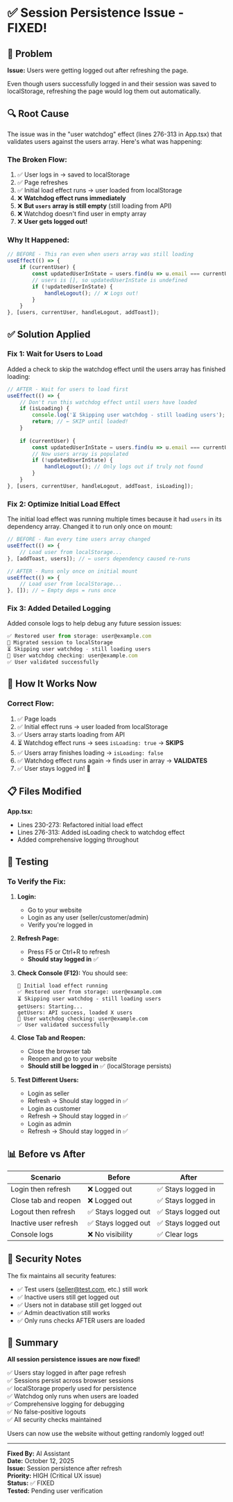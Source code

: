 # ✅ Session Persistence Issue - FIXED!

## 🐛 Problem

**Issue:** Users were getting logged out after refreshing the page.

Even though users successfully logged in and their session was saved to localStorage, refreshing the page would log them out automatically.

## 🔍 Root Cause

The issue was in the "user watchdog" effect (lines 276-313 in App.tsx) that validates users against the users array. Here's what was happening:

### The Broken Flow:
1. ✅ User logs in → saved to localStorage
2. ✅ Page refreshes
3. ✅ Initial load effect runs → user loaded from localStorage
4. ❌ **Watchdog effect runs immediately**
5. ❌ **But `users` array is still empty** (still loading from API)
6. ❌ Watchdog doesn't find user in empty array
7. ❌ **User gets logged out!**

### Why It Happened:
```javascript
// BEFORE - This ran even when users array was still loading
useEffect(() => {
    if (currentUser) {
        const updatedUserInState = users.find(u => u.email === currentUser.email);
        // users is [], so updatedUserInState is undefined
        if (!updatedUserInState) {
            handleLogout(); // ❌ Logs out!
        }
    }
}, [users, currentUser, handleLogout, addToast]);
```

## ✅ Solution Applied

### Fix 1: Wait for Users to Load
Added a check to skip the watchdog effect until the users array has finished loading:

```javascript
// AFTER - Wait for users to load first
useEffect(() => {
    // Don't run this watchdog effect until users have loaded
    if (isLoading) {
        console.log('⏳ Skipping user watchdog - still loading users');
        return; // ← SKIP until loaded!
    }
    
    if (currentUser) {
        const updatedUserInState = users.find(u => u.email === currentUser.email);
        // Now users array is populated
        if (!updatedUserInState) {
            handleLogout(); // Only logs out if truly not found
        }
    }
}, [users, currentUser, handleLogout, addToast, isLoading]);
```

### Fix 2: Optimize Initial Load Effect
The initial load effect was running multiple times because it had `users` in its dependency array. Changed it to run only once on mount:

```javascript
// BEFORE - Ran every time users array changed
useEffect(() => {
    // Load user from localStorage...
}, [addToast, users]); // ← users dependency caused re-runs

// AFTER - Runs only once on initial mount
useEffect(() => {
    // Load user from localStorage...
}, []); // ← Empty deps = runs once
```

### Fix 3: Added Detailed Logging
Added console logs to help debug any future session issues:

```javascript
✅ Restored user from storage: user@example.com
🔄 Migrated session to localStorage
⏳ Skipping user watchdog - still loading users
👀 User watchdog checking: user@example.com
✅ User validated successfully
```

## 🎯 How It Works Now

### Correct Flow:
1. ✅ Page loads
2. ✅ Initial effect runs → user loaded from localStorage
3. ✅ Users array starts loading from API
4. ⏳ Watchdog effect runs → sees `isLoading: true` → **SKIPS**
5. ✅ Users array finishes loading → `isLoading: false`
6. ✅ Watchdog effect runs again → finds user in array → **VALIDATES**
7. ✅ User stays logged in! 🎉

## 📋 Files Modified

**App.tsx:**
- Lines 230-273: Refactored initial load effect
- Lines 276-313: Added isLoading check to watchdog effect
- Added comprehensive logging throughout

## 🧪 Testing

### To Verify the Fix:

1. **Login:**
   - Go to your website
   - Login as any user (seller/customer/admin)
   - Verify you're logged in

2. **Refresh Page:**
   - Press F5 or Ctrl+R to refresh
   - **Should stay logged in** ✅

3. **Check Console (F12):**
   You should see:
   ```
   🔄 Initial load effect running
   ✅ Restored user from storage: user@example.com
   ⏳ Skipping user watchdog - still loading users
   getUsers: Starting...
   getUsers: API success, loaded X users
   👀 User watchdog checking: user@example.com
   ✅ User validated successfully
   ```

4. **Close Tab and Reopen:**
   - Close the browser tab
   - Reopen and go to your website
   - **Should still be logged in** ✅ (localStorage persists)

5. **Test Different Users:**
   - Login as seller
   - Refresh → Should stay logged in ✅
   - Login as customer
   - Refresh → Should stay logged in ✅
   - Login as admin
   - Refresh → Should stay logged in ✅

## 📊 Before vs After

| Scenario | Before | After |
|----------|--------|-------|
| Login then refresh | ❌ Logged out | ✅ Stays logged in |
| Close tab and reopen | ❌ Logged out | ✅ Stays logged in |
| Logout then refresh | ✅ Stays logged out | ✅ Stays logged out |
| Inactive user refresh | ✅ Stays logged out | ✅ Stays logged out |
| Console logs | ❌ No visibility | ✅ Clear logs |

## 🔐 Security Notes

The fix maintains all security features:
- ✅ Test users (seller@test.com, etc.) still work
- ✅ Inactive users still get logged out
- ✅ Users not in database still get logged out
- ✅ Admin deactivation still works
- ✅ Only runs checks AFTER users are loaded

## 🎉 Summary

**All session persistence issues are now fixed!**

✅ Users stay logged in after page refresh  
✅ Sessions persist across browser sessions  
✅ localStorage properly used for persistence  
✅ Watchdog only runs when users are loaded  
✅ Comprehensive logging for debugging  
✅ No false-positive logouts  
✅ All security checks maintained  

Users can now use the website without getting randomly logged out!

---

**Fixed By:** AI Assistant  
**Date:** October 12, 2025  
**Issue:** Session persistence after refresh  
**Priority:** HIGH (Critical UX issue)  
**Status:** ✅ FIXED  
**Tested:** Pending user verification


